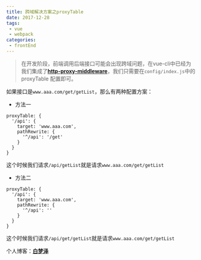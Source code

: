 ```yaml
---
title: 跨域解决方案之proxyTable  
date: 2017-12-28
tags:
 - vue
 - webpack
categories: 
 - frontEnd
---
```


> 在开发阶段，前端调用后端接口可能会出现跨域问题，在vue-cli中已经为我们集成了[**http-proxy-middleware**](https://github.com/chimurai/http-proxy-middleware)，我们只需要在`config/index.js`中的proxyTable 配置即可。

<!-- more -->

如果接口是`www.aaa.com/get/getList`，那么有两种配置方案：
- 方法一
```ecmascript 6
proxyTable: {
  '/api': {
    target: 'www.aaa.com',
    pathRewrite: {
      '^/api': '/get'
    }
  }
}
```
这个时候我们请求`/api/getList`就是请求`www.aaa.com/get/getList`
- 方法二
```ecmascript 6
proxyTable: {
  '/api': {
    target: 'www.aaa.com',
    pathRewrite: {
      '^/api': ''
    }
  }
}
```
这个时候我们请求`/api/get/getList`就是请求`www.aaa.com/get/getList`


个人博客：[**白梦泽**](http://recoluan.gitlab.io) 